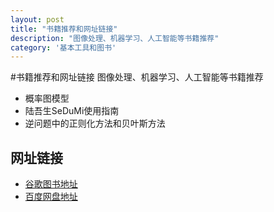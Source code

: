 ```yaml
---
layout: post
title: "书籍推荐和网址链接"
description: "图像处理、机器学习、人工智能等书籍推荐"
category: '基本工具和图书'
---
```



#书籍推荐和网址链接
图像处理、机器学习、人工智能等书籍推荐

- 概率图模型
- 陆吾生SeDuMi使用指南
- 逆问题中的正则化方法和贝叶斯方法


## 网址链接
- [谷歌图书地址](https://books.google.com.hk/?hl=zh-CN) 
- [百度网盘地址](http://pan.baidu.com/s/1o71J0h0)